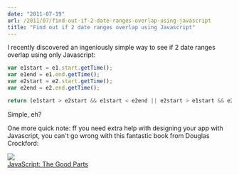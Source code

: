 ```yaml
---
date: "2011-07-19"
url: /2011/07/find-out-if-2-date-ranges-overlap-using-javascript
title: "Find out if 2 date ranges overlap using Javascript"
---
```

I recently discovered an ingeniously simple way to see if 2 date ranges overlap using only Javascript:

```javascript
var e1start = e1.start.getTime();
var e1end = e1.end.getTime();
var e2start = e2.start.getTime();
var e2end = e2.end.getTime();

return (e1start > e2start && e1start < e2end || e2start > e1start && e2start < e1end);
```

Simple, eh?

One more quick note:  ff you need extra help with designing your app with Javascript, you can't go wrong with this fantastic book from Douglas Crockford:

<a href="http://www.amazon.com/gp/product/0596517742/ref=as_li_tl?ie=UTF8&camp=1789&creative=390957&creativeASIN=0596517742&linkCode=as2&tag=theblogofdane-20&linkId=5HO5RDBRDBPNVCIZ"><img border="0" src="/img/javascript_goodparts.jpg" ><br/>JavaScript: The Good Parts</a><img src="http://ir-na.amazon-adsystem.com/e/ir?t=theblogofdane-20&l=as2&o=1&a=0596517742" width="1" height="1" border="0" alt="" style="border:none !important; margin:0px !important;" />
